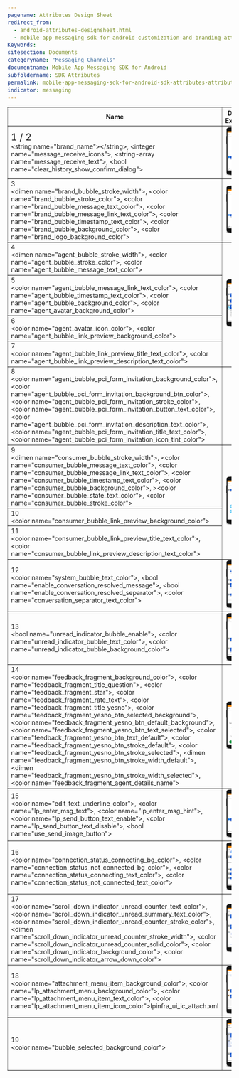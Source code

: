 ```yaml
---
pagename: Attributes Design Sheet
redirect_from:
  - android-attributes-designsheet.html
  - mobile-app-messaging-sdk-for-android-customization-and-branding-attributes-design-sheet.html
Keywords:
sitesection: Documents
categoryname: "Messaging Channels"
documentname: Mobile App Messaging SDK for Android
subfoldername: SDK Attributes
permalink: mobile-app-messaging-sdk-for-android-sdk-attributes-attributes-design-sheet.html
indicator: messaging
---
```


<div class="designsheet">
<table rules="all" class="bigtable">
  <thead>
  <col width="60%">
  <tr>
    <th>Name</th>
    <th>Design Example</th>
  </tr>
  </thead>
  <tbody>
  <tr>
    <td><div class="designsheetnumber" style="font-size: 1.5em">1 / 2</div>&lt;string name=&quot;brand_name&quot;&gt;&lt;/string&gt;, &lt;integer name=&quot;message_receive_icons&quot;&gt;, &lt;string-array name=&quot;message_receive_text&quot;&gt;, &lt;bool name=&quot;clear_history_show_confirm_dialog&quot;&gt;</td>
    <td><img src="img/Brand (1,2).png" alt="" /></td>
  </tr>
  <tr>
  <td><div class="designsheetnumber">3</div> &lt;dimen name=&quot;brand_bubble_stroke_width&quot;&gt;, &lt;color name=&quot;brand_bubble_stroke_color&quot;&gt;, &lt;color name=&quot;brand_bubble_message_text_color&quot;&gt;, &lt;color name=&quot;brand_bubble_message_link_text_color&quot;&gt;, &lt;color name=&quot;brand_bubble_timestamp_text_color&quot;&gt;,  &lt;color name=&quot;brand_bubble_background_color&quot;&gt;, &lt;color name=&quot;brand_logo_background_color&quot;&gt; </td>
  <td><img src="img/Brand messaging bubbles first message (3).png" alt="" /></td>
  </tr>
  <tr>
    <td><div class="designsheetnumber">4</div> &lt;dimen name=&quot;agent_bubble_stroke_width&quot;&gt;, &lt;color name=&quot;agent_bubble_stroke_color&quot;&gt;, &lt;color name=&quot;agent_bubble_message_text_color&quot;&gt;</td>
    <td rowspan="4"><img src="img/Agent message bubbles 1 (4,5,6,7).png" alt="" /></td>
  </tr>
  <tr>
  <td> <div class="designsheetnumber">5</div> &lt;color name=&quot;agent_bubble_message_link_text_color&quot;&gt;, &lt;color name=&quot;agent_bubble_timestamp_text_color&quot;&gt;, &lt;color name=&quot;agent_bubble_background_color&quot;&gt;, &lt;color name=&quot;agent_avatar_background_color&quot;&gt;</td>
  </tr>
  <tr>
    <td><div class="designsheetnumber">6</div> &lt;color name=&quot;agent_avatar_icon_color&quot;&gt;, &lt;color name=&quot;agent_bubble_link_preview_background_color&quot;&gt;</td>
  </tr>
  <tr>
    <td><div class="designsheetnumber">7</div> &lt;color name=&quot;agent_bubble_link_preview_title_text_color&quot;&gt;, &lt;color name=&quot;agent_bubble_link_preview_description_text_color&quot;&gt;</td>

  </tr>
  <tr>
    <td> <div class="designsheetnumber">8</div> &lt;color name=&quot;agent_bubble_pci_form_invitation_background_color&quot;&gt;, &lt;color name=&quot;agent_bubble_pci_form_invitation_background_btn_color&quot;&gt;, &lt;color name=&quot;agent_bubble_pci_form_invitation_stroke_color&quot;&gt;, &lt;color name=&quot;agent_bubble_pci_form_invitation_button_text_color&quot;&gt;, &lt;color name=&quot;agent_bubble_pci_form_invitation_description_text_color&quot;&gt;, &lt;color name=&quot;agent_bubble_pci_form_invitation_title_text_color&quot;&gt;, &lt;color name=&quot;agent_bubble_pci_form_invitation_icon_tint_color&quot;&gt;</td>
    <td><img src="img/Agent message bubbles 2 (8).png" alt="" /></td>
  </tr>
  <tr>
    <td> <div class="designsheetnumber">9</div> &lt;dimen name=&quot;consumer_bubble_stroke_width&quot;&gt;, &lt;color name=&quot;consumer_bubble_message_text_color&quot;&gt;,  &lt;color name=&quot;consumer_bubble_message_link_text_color&quot;&gt;, &lt;color name=&quot;consumer_bubble_timestamp_text_color&quot;&gt;, &lt;color name=&quot;consumer_bubble_background_color&quot;&gt;, >&lt;color name=&quot;consumer_bubble_state_text_color&quot;&gt;, &lt;color name=&quot;consumer_bubble_stroke_color&quot;&gt; </td>
    <td rowspan="3"><img src="img/Consumer message bubbles (9,10,11).png" alt="" /></td>
  </tr>
  <tr>
    <td><div class="designsheetnumber">10</div> &lt;color name=&quot;consumer_bubble_link_preview_background_color&quot;&gt;</td>
  </tr>
  <tr>
    <td><div class="designsheetnumber">11</div> &lt;color name=&quot;consumer_bubble_link_preview_title_text_color&quot;&gt;, &lt;color name=&quot;consumer_bubble_link_preview_description_text_color&quot;&gt; </td>
  </tr>
  <tr>
    <td><div class="designsheetnumber">12</div> &lt;color name=&quot;system_bubble_text_color&quot;&gt;, &lt;bool name=&quot;enable_conversation_resolved_message&quot;&gt;, &lt;bool name=&quot;enable_conversation_resolved_separator&quot;&gt;, &lt;color name=&quot;conversation_separator_text_color&quot;&gt;</td>
    <td><img src="img/System messages (12).png" alt="" /></td>
  </tr>
  <tr>
     <td><div class="designsheetnumber">13</div> &lt;bool name=&quot;unread_indicator_bubble_enable&quot;&gt;, &lt;color name=&quot;unread_indicator_bubble_text_color&quot;&gt;, &lt;color name=&quot;unread_indicator_bubble_background_color&quot;&gt;</td>
     <td><img src="img/Unread messages indicator bubbles (13).png" alt="" /></td>
  </tr>
  <tr>
     <td><div class="designsheetnumber">14</div> &lt;color name=&quot;feedback_fragment_background_color&quot;&gt;, &lt;color name=&quot;feedback_fragment_title_question&quot;&gt;, &lt;color name=&quot;feedback_fragment_star&quot;&gt;, &lt;color name=&quot;feedback_fragment_rate_text&quot;&gt;, &lt;color name=&quot;feedback_fragment_title_yesno&quot;&gt;, &lt;color name=&quot;feedback_fragment_yesno_btn_selected_background&quot;&gt;, &lt;color name=&quot;feedback_fragment_yesno_btn_default_background&quot;&gt;,  &lt;color name=&quot;feedback_fragment_yesno_btn_text_selected&quot;&gt;, &lt;color name=&quot;feedback_fragment_yesno_btn_text_default&quot;&gt;, &lt;color name=&quot;feedback_fragment_yesno_btn_stroke_default&quot;&gt;, &lt;color name=&quot;feedback_fragment_yesno_btn_stroke_selected&quot;&gt;, &lt;dimen name=&quot;feedback_fragment_yesno_btn_stroke_width_default&quot;&gt;, &lt;dimen name=&quot;feedback_fragment_yesno_btn_stroke_width_selected&quot;&gt;, &lt;color name=&quot;feedback_fragment_agent_details_name&quot;&gt;</td>
     <td><img src="img/Survey screen (14).png" alt="" /></td>
  </tr>
  <tr>
    <td> <div class="designsheetnumber">15</div> &lt;color name=&quot;edit_text_underline_color&quot;&gt;, &lt;color name=&quot;lp_enter_msg_text&quot;&gt;, &lt;color name=&quot;lp_enter_msg_hint&quot;&gt;, &lt;color name=&quot;lp_send_button_text_enable&quot;&gt;, &lt;color name=&quot;lp_send_button_text_disable&quot;&gt;, &lt;bool name=&quot;use_send_image_button&quot;&gt; </td>
    <td><img src="img/Message edit text (15).png" alt="" /></td>
  </tr>
  <tr>
  <td><div class="designsheetnumber">16</div> &lt;color name=&quot;connection_status_connecting_bg_color&quot;&gt;, &lt;color name=&quot;connection_status_not_connected_bg_color&quot;&gt;, &lt;color name=&quot;connection_status_connecting_text_color&quot;&gt;, &lt;color name=&quot;connection_status_not_connected_text_color&quot;&gt;</td>
  <td><img src="img/Connection status bar (16).png" alt="" /></td>
  </tr>
  <tr>
    <td> <div class="designsheetnumber">17</div> &lt;color name=&quot;scroll_down_indicator_unread_counter_text_color&quot;&gt;, &lt;color name=&quot;scroll_down_indicator_unread_summary_text_color&quot;&gt;, &lt;color name=&quot;scroll_down_indicator_unread_counter_stroke_color&quot;&gt;, &lt;dimen name=&quot;scroll_down_indicator_unread_counter_stroke_width&quot;&gt;, &lt;color name=&quot;scroll_down_indicator_unread_counter_solid_color&quot;&gt;, &lt;color name=&quot;scroll_down_indicator_background_color&quot;&gt;, &lt;color name=&quot;scroll_down_indicator_arrow_down_color&quot;&gt;</td>
    <td><img src="img/in page navigation - scroll down indicator (17).png"></td>
  </tr>
  <tr>
    <td> <div class="designsheetnumber">18</div> &lt;color name=&quot;attachment_menu_item_background_color&quot;&gt;, &lt;color name=&quot;lp_attachment_menu_background_color&quot;&gt;, &lt;color name=&quot;lp_attachment_menu_item_text_color&quot;&gt;, &lt;color name=&quot;lp_attachment_menu_item_icon_color&quot;&gt;lpinfra_ui_ic_attach.xml</td>
    <td><img src="img/Photo sharing (18).png" alt="" /></td>
  </tr>
  <tr>
    <td> <div class="designsheetnumber">19</div> &lt;color name=&quot;bubble_selected_background_color&quot;&gt;</td>
    <td><img src="img/Miscellaneous (19).png" alt="" /></td>
  </tr>
</tbody>
</table>
</div>
